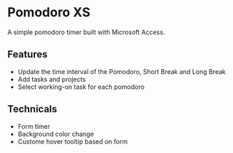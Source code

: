 # Pomodoro XS
A simple pomodoro timer built with Microsoft Access.

## Features
- Update the time interval of the Pomodoro, Short Break and Long Break
- Add tasks and projects
- Select working-on task for each pomodoro

## Technicals
- Form timer
- Background color change
- Custome hover tooltip based on form


